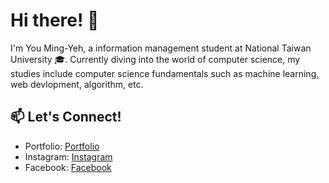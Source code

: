 # Hi there! 👋

I'm You Ming-Yeh, a information management student at National Taiwan University 🎓. Currently diving into the world of computer science, my studies include computer science fundamentals such as machine learning, web devlopment, algorithm, etc.

## 📫 Let's Connect!

- Portfolio: [Portfolio](https://yehyouming.vercel.app/)
- Instagram: [Instagram](https://www.instagram.com/yymin_16/)
- Facebook: [Facebook]([https://twitter.com/your-twitter-handle](https://www.facebook.com/profile.php?id=100010253504873))
